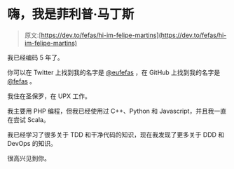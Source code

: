 # 嗨，我是菲利普·马丁斯

> 原文:[https://dev.to/fefas/hi-im-felipe-martins](https://dev.to/fefas/hi-im-felipe-martins)

我已经编码 5 年了。

你可以在 Twitter 上找到我的名字是 [@eufefas](https://twitter.com/eufefas) ，在 GitHub 上找到我的名字是 [@fefas](https://github.com/fefas) 。

我住在圣保罗，在 UPX 工作。

我主要用 PHP 编程，但我已经使用过 C++、Python 和 Javascript，并且我一直在尝试 Scala。

我已经学习了很多关于 TDD 和干净代码的知识，现在我发现了更多关于 DDD 和 DevOps 的知识。

很高兴见到你。
